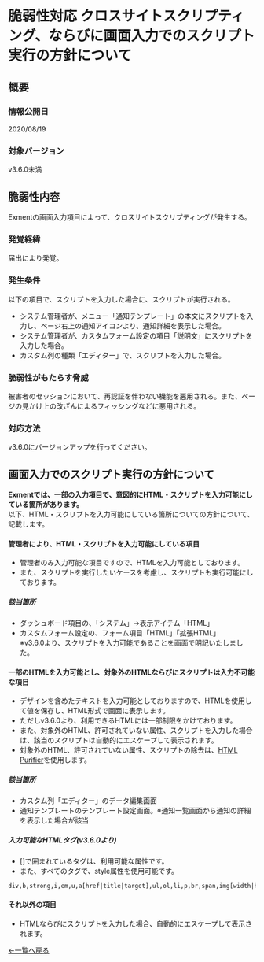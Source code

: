 # 脆弱性対応 クロスサイトスクリプティング、ならびに画面入力でのスクリプト実行の方針について

## 概要

### 情報公開日
2020/08/19

### 対象バージョン
v3.6.0未満

## 脆弱性内容
Exmentの画面入力項目によって、クロスサイトスクリプティングが発生する。

### 発覚経緯
届出により発覚。

### 発生条件
以下の項目で、スクリプトを入力した場合に、スクリプトが実行される。  

- システム管理者が、メニュー「通知テンプレート」の本文にスクリプトを入力し、ページ右上の通知アイコンより、通知詳細を表示した場合。
- システム管理者が、カスタムフォーム設定の項目「説明文」にスクリプトを入力した場合。
- カスタム列の種類「エディター」で、スクリプトを入力した場合。


### 脆弱性がもたらす脅威
被害者のセッションにおいて、再認証を伴わない機能を悪用される。また、ページの見かけ上の改ざんによるフィッシングなどに悪用される。


### 対応方法
v3.6.0にバージョンアップを行ってください。


## 画面入力でのスクリプト実行の方針について
**Exmentでは、一部の入力項目で、意図的にHTML・スクリプトを入力可能にしている箇所があります。**  
以下、HTML・スクリプトを入力可能にしている箇所についての方針について、記載します。


#### 管理者により、HTML・スクリプトを入力可能にしている項目
- 管理者のみ入力可能な項目ですので、HTMLを入力可能としております。  
- また、スクリプトを実行したいケースを考慮し、スクリプトも実行可能にしております。

##### 該当箇所
- ダッシュボード項目の、「システム」→表示アイテム「HTML」
- カスタムフォーム設定の、フォーム項目「HTML」「拡張HTML」  
※v3.6.0より、スクリプトを入力可能であることを画面で明記いたしました。


#### 一部のHTMLを入力可能とし、対象外のHTMLならびにスクリプトは入力不可能な項目
- デザインを含めたテキストを入力可能としておりますので、HTMLを使用して値を保存し、HTML形式で画面に表示します。   
- ただしv3.6.0より、利用できるHTMLには一部制限をかけております。
- また、対象外のHTML、許可されていない属性、スクリプトを入力した場合は、該当のスクリプトは自動的にエスケープして表示されます。  
- 対象外のHTML、許可されていない属性、スクリプトの除去は、[HTML Purifier](https://github.com/mewebstudio/Purifier)を使用します。

##### 該当箇所
- カスタム列「エディター」のデータ編集画面
- 通知テンプレートのテンプレート設定画面。※通知一覧画面から通知の詳細を表示した場合が該当

##### 入力可能なHTMLタグ(v3.6.0より)
- []で囲まれているタグは、利用可能な属性です。
- また、すべてのタグで、style属性を使用可能です。

```
div,b,strong,i,em,u,a[href|title|target],ul,ol,li,p,br,span,img[width|height|alt|src],h1,h2,h3,h4,h5,h6,blockquote,hr
```

#### それ以外の項目
- HTMLならびにスクリプトを入力した場合、自動的にエスケープして表示されます。

  
[←一覧へ戻る](/ja/patch_weakness)